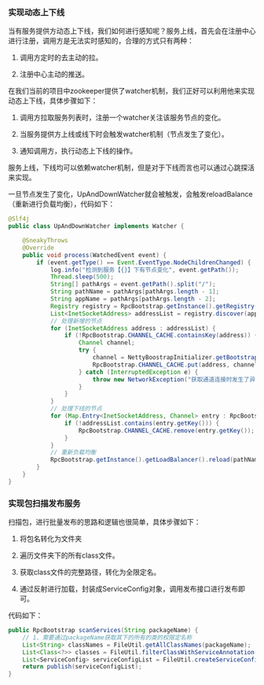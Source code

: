 ### 实现动态上下线
当有服务提供方动态上下线，我们如何进行感知呢？服务上线，首先会在注册中心进行注册，调用方是无法实时感知的，合理的方式只有两种：

1. 调用方定时的去主动的拉。

2. 注册中心主动的推送。

在我们当前的项目中zookeeper提供了watcher机制，我们正好可以利用他来实现动态上下线，具体步骤如下：

1. 调用方拉取服务列表时，注册一个watcher关注该服务节点的变化。

2. 当服务提供方上线或线下时会触发watcher机制（节点发生了变化）。

3. 通知调用方，执行动态上下线的操作。

服务上线，下线均可以依赖watcher机制，但是对于下线而言也可以通过心跳探活来实现。

一旦节点发生了变化，UpAndDownWatcher就会被触发，会触发reloadBalance（重新进行负载均衡），代码如下：
```java
@Slf4j
public class UpAndDownWatcher implements Watcher {

    @SneakyThrows
    @Override
    public void process(WatchedEvent event) {
        if (event.getType() == Event.EventType.NodeChildrenChanged) {
            log.info("检测到服务【{}】下有节点变化", event.getPath());
            Thread.sleep(500);
            String[] pathArgs = event.getPath().split("/");
            String pathName = pathArgs[pathArgs.length - 1];
            String appName = pathArgs[pathArgs.length - 2];
            Registry registry = RpcBootstrap.getInstance().getRegistry();
            List<InetSocketAddress> addressList = registry.discover(appName, pathName);
            // 处理新增的节点
            for (InetSocketAddress address : addressList) {
                if (!RpcBootstrap.CHANNEL_CACHE.containsKey(address)) {
                    Channel channel;
                    try {
                        channel = NettyBoostrapInitializer.getBootstrap().connect(address).sync().channel();
                        RpcBootstrap.CHANNEL_CACHE.put(address, channel);
                    } catch (InterruptedException e) {
                        throw new NetworkException("获取通道连接时发生了异常。");
                    }
                }
            }
            // 处理下线的节点
            for (Map.Entry<InetSocketAddress, Channel> entry : RpcBootstrap.CHANNEL_CACHE.entrySet()) {
                if (!addressList.contains(entry.getKey())) {
                    RpcBootstrap.CHANNEL_CACHE.remove(entry.getKey());
                }
            }
            // 重新负载均衡
            RpcBootstrap.getInstance().getLoadBalancer().reload(pathName, addressList);
        }
    }
}
```

### 实现包扫描发布服务

扫描包，进行批量发布的思路和逻辑也很简单，具体步骤如下：

1. 将包名转化为文件夹

2. 遍历文件夹下的所有class文件。

3. 获取class文件的完整路径，转化为全限定名。

4. 通过反射进行加载，封装成ServiceConfig对象，调用发布接口进行发布即可。

代码如下：
``` java
public RpcBootstrap scanServices(String packageName) {
    // 1、需要通过packageName获取其下的所有的类的权限定名称
    List<String> classNames = FileUtil.getAllClassNames(packageName);
    List<Class<?>> classes = FileUtil.filterClassWithServiceAnnotation(classNames);
    List<ServiceConfig> serviceConfigList = FileUtil.createServiceConfigWithClasses(classes);
    return publish(serviceConfigList);
}
```